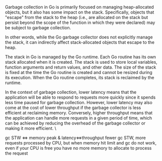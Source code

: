Garbage collection in Go is primarily focused on managing heap-allocated objects, but it also has some impact on the stack. Specifically, objects that "escape" from the stack to the heap (i.e., are allocated on the stack but persist beyond the scope of the function in which they were declared) may be subject to garbage collection.

In other words, while the Go garbage collector does not explicitly manage the stack, it can indirectly affect stack-allocated objects that escape to the heap. 

The stack in Go is managed by the Go runtime. Each Go routine has its own stack allocated when it is created. The stack is used to store local variables, function arguments and return values, and other data. The size of the stack is fixed at the time the Go routine is created and cannot be resized during its execution. When the Go routine completes, its stack is reclaimed by the runtime.

In the context of garbage collection, lower latency means that the application will be able to respond to requests more quickly since it spends less time paused for garbage collection. However, lower latency may also come at the cost of lower throughput if the garbage collector is less efficient at reclaiming memory. Conversely, higher throughput means that the application can handle more requests in a given period of time, which can be achieved by reducing the overhead of the garbage collector or making it more efficient. \

gc STW <=> memory peak & latency<=>throughput
fewer gc STW, more requests processed by CPU, but when memory hit limit and gc do not work, even if your CPU is free you have no more memory to allocate to process the request